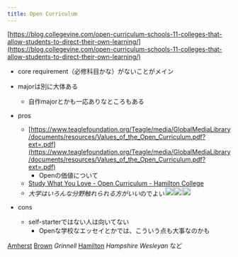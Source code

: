```yaml
---
title: Open Curriculum
---
```


[https://blog.collegevine.com/open-curriculum-schools-11-colleges-that-allow-students-to-direct-their-own-learning/](https://blog.collegevine.com/open-curriculum-schools-11-colleges-that-allow-students-to-direct-their-own-learning/)

* core requirement（必修科目かな）がないことがメイン

* majorは別に大体ある
  
  * 自作majorとかも一応ありなところもある
* pros
  
  * [https://www.teaglefoundation.org/Teagle/media/GlobalMediaLibrary/documents/resources/Values_of_the_Open_Curriculum.pdf?ext=.pdf](https://www.teaglefoundation.org/Teagle/media/GlobalMediaLibrary/documents/resources/Values_of_the_Open_Curriculum.pdf?ext=.pdf)
    * Openの価値について
  * [Study What You Love - Open Curriculum - Hamilton College](https://www.hamilton.edu/academics/study-what-you-love/open-curriculum)
  * *大学はいろんな分野触れられる方がいい*のでよい<img src='https://scrapbox.io/api/pages/blu3mo-public/blu3mo/icon' alt='blu3mo.icon' height="19.5"/><img src='https://scrapbox.io/api/pages/blu3mo-public/blu3mo/icon' alt='blu3mo.icon' height="19.5"/><img src='https://scrapbox.io/api/pages/blu3mo-public/blu3mo/icon' alt='blu3mo.icon' height="19.5"/>
* cons
  
  * self-starterではない人は向いてない
    * Openな学校なエッセイとかでは、こういう点も大事なのかも

[Amherst](Amherst.md)
[Brown](Brown.md)
*Grinnell*
[Hamilton](Hamilton.md)
*Hampshire*
*Wesleyan*
など
